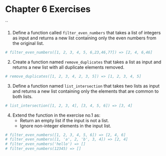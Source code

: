 
#  Chapter 6 Exercises

``
1. Define a function called `filter_even_numbers` that takes a list of integers as input and returns a new list containing only the even numbers from the original list.
```python
# filter_even_numbers([1, 2, 3, 4, 5, 6,23,46,77]) => [2, 4, 6,46]
```
2. Create a function named `remove_duplicates` that takes a list as input and returns a new list with all duplicate elements removed.
```python
# remove_duplicates([1, 2, 3, 4, 2, 3, 5]) => [1, 2, 3, 4, 5]
```
3. Define a function named `list_intersection` that takes two lists as input and returns a new list containing only the elements that are common to both lists.
```python
# list_intersection([1, 2, 3, 4], [3, 4, 5, 6]) => [3, 4]
```
4. Extend the function in the exercise no.1 as:
   - Return an empty list if the input is not a list.
   - Ignore non-integer elements in the input list.
```python
# filter_even_numbers([1, 2, 3, 4, 5, 6]) => [2, 4, 6]
# filter_even_numbers([1, 'a', 2, 'b', 3, 4]) => [2, 4]
# filter_even_numbers('hello') => []
# filter_even_numbers(12345) => []  
```
